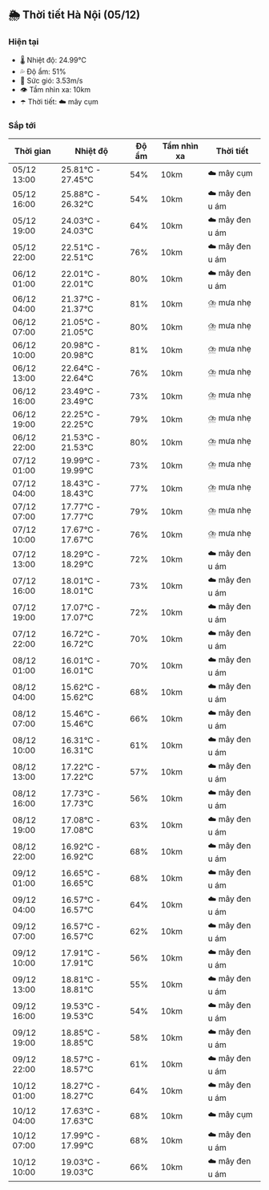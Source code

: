 ## 🌦️ Thời tiết Hà Nội (05/12)

### Hiện tại

- 🌡️ Nhiệt độ: 24.99℃
- 💦 Độ ẩm: 51%
- 💨 Sức gió: 3.53m/s
- 👁️ Tầm nhìn xa: 10km
- ☂️ Thời tiết: ☁️ mây cụm

### Sắp tới

| Thời gian | Nhiệt độ | Độ ẩm | Tầm nhìn xa | Thời tiết |
| --- | --- | --- | --- | --- |
| 05/12 13:00 | 25.81℃ - 27.45℃ | 54% | 10km | ☁️ mây cụm |
| 05/12 16:00 | 25.88℃ - 26.32℃ | 54% | 10km | ☁️ mây đen u ám |
| 05/12 19:00 | 24.03℃ - 24.03℃ | 64% | 10km | ☁️ mây đen u ám |
| 05/12 22:00 | 22.51℃ - 22.51℃ | 76% | 10km | ☁️ mây đen u ám |
| 06/12 01:00 | 22.01℃ - 22.01℃ | 80% | 10km | ☁️ mây đen u ám |
| 06/12 04:00 | 21.37℃ - 21.37℃ | 81% | 10km | ⛈️ mưa nhẹ |
| 06/12 07:00 | 21.05℃ - 21.05℃ | 80% | 10km | ⛈️ mưa nhẹ |
| 06/12 10:00 | 20.98℃ - 20.98℃ | 81% | 10km | ⛈️ mưa nhẹ |
| 06/12 13:00 | 22.64℃ - 22.64℃ | 76% | 10km | ⛈️ mưa nhẹ |
| 06/12 16:00 | 23.49℃ - 23.49℃ | 73% | 10km | ⛈️ mưa nhẹ |
| 06/12 19:00 | 22.25℃ - 22.25℃ | 79% | 10km | ⛈️ mưa nhẹ |
| 06/12 22:00 | 21.53℃ - 21.53℃ | 80% | 10km | ⛈️ mưa nhẹ |
| 07/12 01:00 | 19.99℃ - 19.99℃ | 73% | 10km | ⛈️ mưa nhẹ |
| 07/12 04:00 | 18.43℃ - 18.43℃ | 77% | 10km | ⛈️ mưa nhẹ |
| 07/12 07:00 | 17.77℃ - 17.77℃ | 79% | 10km | ⛈️ mưa nhẹ |
| 07/12 10:00 | 17.67℃ - 17.67℃ | 76% | 10km | ⛈️ mưa nhẹ |
| 07/12 13:00 | 18.29℃ - 18.29℃ | 72% | 10km | ☁️ mây đen u ám |
| 07/12 16:00 | 18.01℃ - 18.01℃ | 73% | 10km | ☁️ mây đen u ám |
| 07/12 19:00 | 17.07℃ - 17.07℃ | 72% | 10km | ☁️ mây đen u ám |
| 07/12 22:00 | 16.72℃ - 16.72℃ | 70% | 10km | ☁️ mây đen u ám |
| 08/12 01:00 | 16.01℃ - 16.01℃ | 70% | 10km | ☁️ mây đen u ám |
| 08/12 04:00 | 15.62℃ - 15.62℃ | 68% | 10km | ☁️ mây đen u ám |
| 08/12 07:00 | 15.46℃ - 15.46℃ | 66% | 10km | ☁️ mây đen u ám |
| 08/12 10:00 | 16.31℃ - 16.31℃ | 61% | 10km | ☁️ mây đen u ám |
| 08/12 13:00 | 17.22℃ - 17.22℃ | 57% | 10km | ☁️ mây đen u ám |
| 08/12 16:00 | 17.73℃ - 17.73℃ | 56% | 10km | ☁️ mây đen u ám |
| 08/12 19:00 | 17.08℃ - 17.08℃ | 63% | 10km | ☁️ mây đen u ám |
| 08/12 22:00 | 16.92℃ - 16.92℃ | 68% | 10km | ☁️ mây đen u ám |
| 09/12 01:00 | 16.65℃ - 16.65℃ | 68% | 10km | ☁️ mây đen u ám |
| 09/12 04:00 | 16.57℃ - 16.57℃ | 64% | 10km | ☁️ mây đen u ám |
| 09/12 07:00 | 16.57℃ - 16.57℃ | 62% | 10km | ☁️ mây đen u ám |
| 09/12 10:00 | 17.91℃ - 17.91℃ | 56% | 10km | ☁️ mây đen u ám |
| 09/12 13:00 | 18.81℃ - 18.81℃ | 55% | 10km | ☁️ mây đen u ám |
| 09/12 16:00 | 19.53℃ - 19.53℃ | 54% | 10km | ☁️ mây đen u ám |
| 09/12 19:00 | 18.85℃ - 18.85℃ | 58% | 10km | ☁️ mây đen u ám |
| 09/12 22:00 | 18.57℃ - 18.57℃ | 61% | 10km | ☁️ mây đen u ám |
| 10/12 01:00 | 18.27℃ - 18.27℃ | 64% | 10km | ☁️ mây đen u ám |
| 10/12 04:00 | 17.63℃ - 17.63℃ | 68% | 10km | ☁️ mây cụm |
| 10/12 07:00 | 17.99℃ - 17.99℃ | 68% | 10km | ☁️ mây đen u ám |
| 10/12 10:00 | 19.03℃ - 19.03℃ | 66% | 10km | ☁️ mây đen u ám |
